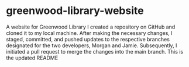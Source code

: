 # greenwood-library-website
A website for Greenwood Library
I created a repository on GitHub and cloned it to my local machine. After making the necessary changes, I staged, committed, and pushed updates to the respective branches designated for the two developers, Morgan and Jamie. Subsequently, I initiated a pull request to merge the changes into the main branch.
This is the updated README